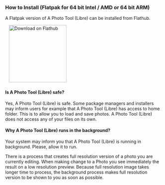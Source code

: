 ### How to Install (Flatpak for 64 bit Intel / AMD or 64 bit ARM)

A Flatpak version of A Photo Tool (Libre) can be installed from Flathub. 

&nbsp;&nbsp; <a href='https://flathub.org/apps/details/me.ahola.aphototoollibre'>
							<img width='185' alt='Download on Flathub' src='https://flathub.org/assets/badges/flathub-badge-en.png'/>
						</a>


#### Is A Photo Tool (Libre) safe?
	
Yes, A Photo Tool (Libre) is safe. Some package managers and installers may inform users for example
that A Photo Tool (Libre) has access to home folder. This is to allow you to load and save photos.
A Photo Tool (Libre) does not access any of your files on its own. 


#### Why A Photo Tool (Libre) runs in the background?

Your system may inform you that A Photo Tool (Libre) is running in background. Please, allow it to run.
	
There is a process 	that creates full resolution version of a photo you are currently editing. When making change to a Photo
you see immediately the result on a low resolution preview. Because full resolution image takes longer time to process, 
the background process makes full resolution version to be shown to you as soon as possible. 
	
